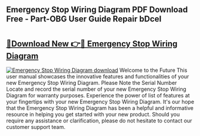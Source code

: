 ## Emergency Stop Wiring Diagram PDF Download Free - Part-OBG User Guide Repair bDceI

# <h2><a href="http://dfsxw4o.blite.top/?on=Emergency+Stop+Wiring+Diagram">🔗Download New 👉🔴 Emergency Stop Wiring Diagram</a></h2>

[![Emergency Stop Wiring Diagram download](https://i.imgur.com/lujVjoI.png)](http://dfsxw4o.blite.top/?on=Emergency+Stop+Wiring+Diagram)
Welcome to the Future This user manual showcases the innovative features and functionalities of your new Emergency Stop Wiring Diagram. Please Note the Serial Number Locate and record the serial number of your new Emergency Stop Wiring Diagram for warranty purposes. Experience the power of list of features at your fingertips with your new Emergency Stop Wiring Diagram. It's our hope that the Emergency Stop Wiring Diagram has been a helpful and informative resource in helping you get started with your new product. Should you require any assistance or clarification, please do not hesitate to contact our customer support team.
